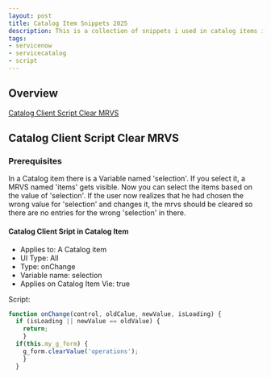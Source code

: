 ```yaml
---
layout: post
title: Catalog Item Snippets 2025
description: This is a collection of snippets i used in catalog items in the last year.
tags:
- servicenow
- servicecatalog
- script
---
```


## Overview
[Catalog Client Script Clear MRVS](#populate-a-field-in-a-multi-row-variable-set-with-the-infromation-from-a-variable-outside-of-that-set)   


## Catalog Client Script Clear MRVS

### Prerequisites

In a Catalog item there is a Variable named 'selection'. If you select it, a MRVS named 'items' gets visible. Now you can select the items based on the value of 'selection'. If the user now realizes that he had chosen the wrong value for 'selection' and changes it, the mrvs should be cleared so there are no entries for the wrong 'selection' in there.

#### Catalog Client Sript in Catalog Item

* Applies to: A Catalog item
* UI Type: All
* Type: onChange
* Variable name: selection
* Applies on Catalog Item Vie: true

Script:

```javascript
function onChange(control, oldCalue, newValue, isLoading) {
  if (isLoading || newValue == oldValue) {
    return;
    }
  if(this.my_g_form) {
    g_form.clearValue('operations');
    }
  }
```